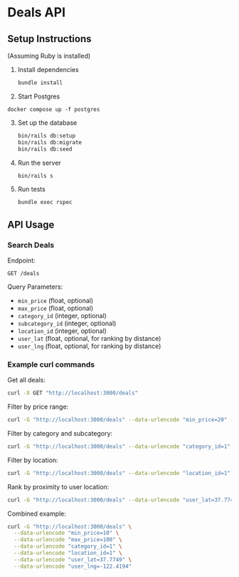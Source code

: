 # Deals API

## Setup Instructions

(Assuming Ruby is installed)

1. Install dependencies
   ```sh
   bundle install
   ```

2. Start Postgres
```
docker compose up -f postgres
```

3. Set up the database
   ```sh
   bin/rails db:setup
   bin/rails db:migrate
   bin/rails db:seed
   ```

4. Run the server
   ```sh
   bin/rails s
   ```

5. Run tests
   ```sh
   bundle exec rspec
   ```

## API Usage

### Search Deals

Endpoint:
```
GET /deals
```

Query Parameters:
- `min_price` (float, optional)
- `max_price` (float, optional)
- `category_id` (integer, optional)
- `subcategory_id` (integer, optional)
- `location_id` (integer, optional)
- `user_lat` (float, optional, for ranking by distance)
- `user_lng` (float, optional, for ranking by distance)

### Example curl commands

Get all deals:
```sh
curl -X GET "http://localhost:3000/deals"
```

Filter by price range:
```sh
curl -G "http://localhost:3000/deals" --data-urlencode "min_price=20" --data-urlencode "max_price=50"
```

Filter by category and subcategory:
```sh
curl -G "http://localhost:3000/deals" --data-urlencode "category_id=1" --data-urlencode "subcategory_id=2"
```

Filter by location:
```sh
curl -G "http://localhost:3000/deals" --data-urlencode "location_id=1"
```

Rank by proximity to user location:
```sh
curl -G "http://localhost:3000/deals" --data-urlencode "user_lat=37.7749" --data-urlencode "user_lng=-122.4194"
```

Combined example:
```sh
curl -G "http://localhost:3000/deals" \
  --data-urlencode "min_price=10" \
  --data-urlencode "max_price=100" \
  --data-urlencode "category_id=1" \
  --data-urlencode "location_id=1" \
  --data-urlencode "user_lat=37.7749" \
  --data-urlencode "user_lng=-122.4194"
```

